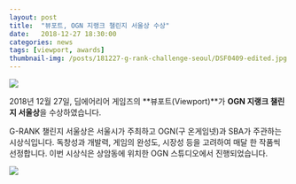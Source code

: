 ```yaml
---
layout: post
title:  "뷰포트, OGN 지랭크 챌린지 서울상 수상"
date:   2018-12-27 18:30:00
categories: news
tags: [viewport, awards]
thumbnail-img: /posts/181227-g-rank-challenge-seoul/DSF0409-edited.jpg
---
```


<img src="{{ site.baseurl }}/posts/181227-g-rank-challenge-seoul/DSF0409-edited.jpg" class="image fit on-post">

2018년 12월 27일, 딤에어리어 게임즈의 **뷰포트(Viewport)**가 **OGN 지랭크 챌린지 서울상**을 수상하였습니다.

G-RANK 챌린지 서울상은 서울시가 주최하고 OGN(구 온게임넷)과 SBA가 주관하는 시상식입니다. 독창성과 개발력, 게임의 완성도, 시장성 등을 고려하여 매달 한 작품씩 선정합니다.
이번 시상식은 상암동에 위치한 OGN 스튜디오에서 진행되었습니다.

<img src="{{ site.baseurl }}/posts/181227-g-rank-challenge-seoul/KakaoTalk_20181231_135934420.jpg" class="image half on-post">